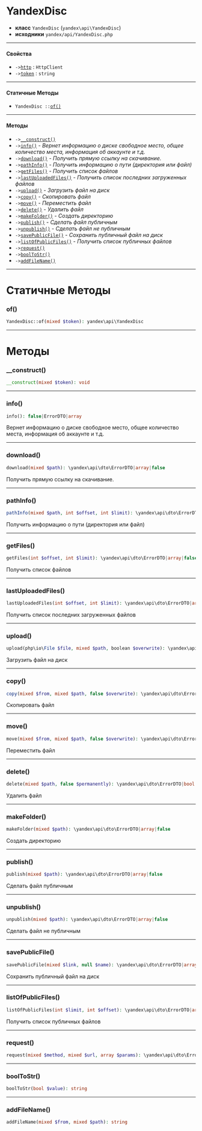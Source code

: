 # YandexDisc

- **класс** `YandexDisc` (`yandex\api\YandexDisc`)
- **исходники** `yandex/api/YandexDisc.php`

---

#### Свойства

- `->`[`http`](#prop-http) : `HttpClient`
- `->`[`token`](#prop-token) : `string`

---

#### Статичные Методы

- `YandexDisc ::`[`of()`](#method-of)

---

#### Методы

- `->`[`__construct()`](#method-__construct)
- `->`[`info()`](#method-info) - _Вернет информацию о диске свободное место, общее количество места, информация об аккаунте и т.д._
- `->`[`download()`](#method-download) - _Получить прямую ссылку на скачивание._
- `->`[`pathInfo()`](#method-pathinfo) - _Получить информацию о пути (директория или файл)_
- `->`[`getFiles()`](#method-getfiles) - _Получить список файлов_
- `->`[`lastUploadedFiles()`](#method-lastuploadedfiles) - _Получить список последних загруженных файлов_
- `->`[`upload()`](#method-upload) - _Загрузить файл на диск_
- `->`[`copy()`](#method-copy) - _Скопировать файл_
- `->`[`move()`](#method-move) - _Переместить файл_
- `->`[`delete()`](#method-delete) - _Удалить файл_
- `->`[`makeFolder()`](#method-makefolder) - _Создать директорию_
- `->`[`publish()`](#method-publish) - _Сделать файл публичным_
- `->`[`unpublish()`](#method-unpublish) - _Сделать файл не публичным_
- `->`[`savePublicFile()`](#method-savepublicfile) - _Сохранить публичный файл на диск_
- `->`[`listOfPublicFiles()`](#method-listofpublicfiles) - _Получить список публичных файлов_
- `->`[`request()`](#method-request)
- `->`[`boolToStr()`](#method-booltostr)
- `->`[`addFileName()`](#method-addfilename)

---
# Статичные Методы

<a name="method-of"></a>

### of()
```php
YandexDisc::of(mixed $token): yandex\api\YandexDisc
```

---
# Методы

<a name="method-__construct"></a>

### __construct()
```php
__construct(mixed $token): void
```

---

<a name="method-info"></a>

### info()
```php
info(): false|ErrorDTO|array
```
Вернет информацию о диске свободное место, общее количество места, информация об аккаунте и т.д.

---

<a name="method-download"></a>

### download()
```php
download(mixed $path): \yandex\api\dto\ErrorDTO|array|false
```
Получить прямую ссылку на скачивание.

---

<a name="method-pathinfo"></a>

### pathInfo()
```php
pathInfo(mixed $path, int $offset, int $limit): \yandex\api\dto\ErrorDTO|array|false
```
Получить информацию о пути (директория или файл)

---

<a name="method-getfiles"></a>

### getFiles()
```php
getFiles(int $offset, int $limit): \yandex\api\dto\ErrorDTO|array|false
```
Получить список файлов

---

<a name="method-lastuploadedfiles"></a>

### lastUploadedFiles()
```php
lastUploadedFiles(int $offset, int $limit): \yandex\api\dto\ErrorDTO|array|false
```
Получить список последних загруженных файлов

---

<a name="method-upload"></a>

### upload()
```php
upload(php\io\File $file, mixed $path, boolean $overwrite): \yandex\api\dto\ErrorDTO|true
```
Загрузить файл на диск

---

<a name="method-copy"></a>

### copy()
```php
copy(mixed $from, mixed $path, false $overwrite): \yandex\api\dto\ErrorDTO|array|false
```
Скопировать файл

---

<a name="method-move"></a>

### move()
```php
move(mixed $from, mixed $path, false $overwrite): \yandex\api\dto\ErrorDTO|array|false
```
Переместить файл

---

<a name="method-delete"></a>

### delete()
```php
delete(mixed $path, false $permanently): \yandex\api\dto\ErrorDTO|bool
```
Удалить файл

---

<a name="method-makefolder"></a>

### makeFolder()
```php
makeFolder(mixed $path): \yandex\api\dto\ErrorDTO|array|false
```
Создать директорию

---

<a name="method-publish"></a>

### publish()
```php
publish(mixed $path): \yandex\api\dto\ErrorDTO|array|false
```
Сделать файл публичным

---

<a name="method-unpublish"></a>

### unpublish()
```php
unpublish(mixed $path): \yandex\api\dto\ErrorDTO|array|false
```
Сделать файл не публичным

---

<a name="method-savepublicfile"></a>

### savePublicFile()
```php
savePublicFile(mixed $link, null $name): \yandex\api\dto\ErrorDTO|array|false
```
Сохранить публичный файл на диск

---

<a name="method-listofpublicfiles"></a>

### listOfPublicFiles()
```php
listOfPublicFiles(int $limit, int $offset): \yandex\api\dto\ErrorDTO|array|false
```
Получить список публичных файлов

---

<a name="method-request"></a>

### request()
```php
request(mixed $method, mixed $url, array $params): \yandex\api\dto\ErrorDTO|array|false
```

---

<a name="method-booltostr"></a>

### boolToStr()
```php
boolToStr(bool $value): string
```

---

<a name="method-addfilename"></a>

### addFileName()
```php
addFileName(mixed $from, mixed $path): string
```